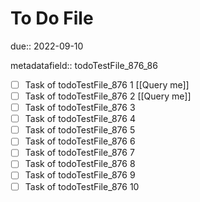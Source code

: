 # To Do File

due:: 2022-09-10

metadatafield:: todoTestFile_876_86

- [ ] Task of todoTestFile_876 1 [[Query me]]
- [ ] Task of todoTestFile_876 2 [[Query me]]
- [ ] Task of todoTestFile_876 3
- [ ] Task of todoTestFile_876 4
- [ ] Task of todoTestFile_876 5
- [ ] Task of todoTestFile_876 6
- [ ] Task of todoTestFile_876 7
- [ ] Task of todoTestFile_876 8
- [ ] Task of todoTestFile_876 9
- [ ] Task of todoTestFile_876 10